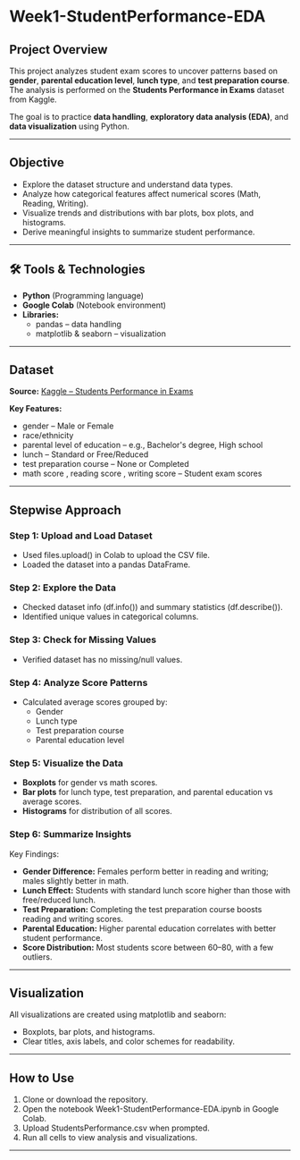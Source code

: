 # Week1-StudentPerformance-EDA

## Project Overview
This project analyzes student exam scores to uncover patterns based on **gender**, **parental education level**, **lunch type**, and **test preparation course**. The analysis is performed on the **Students Performance in Exams** dataset from Kaggle.

The goal is to practice **data handling**, **exploratory data analysis (EDA)**, and **data visualization** using Python.

---

##  Objective
- Explore the dataset structure and understand data types.
- Analyze how categorical features affect numerical scores (Math, Reading, Writing).
- Visualize trends and distributions with bar plots, box plots, and histograms.
- Derive meaningful insights to summarize student performance.

---

## 🛠 Tools & Technologies
- **Python** (Programming language)
- **Google Colab** (Notebook environment)
- **Libraries:**
  - pandas – data handling
  - matplotlib & seaborn – visualization

---

##  Dataset
**Source:** [Kaggle – Students Performance in Exams](https://www.kaggle.com/datasets/spscientist/students-performance-in-exams)

**Key Features:**
- gender – Male or Female
- race/ethnicity
- parental level of education – e.g., Bachelor's degree, High school
- lunch – Standard or Free/Reduced
- test preparation course – None or Completed
- math score , reading score , writing score – Student exam scores

---

## Stepwise Approach

### Step 1: Upload and Load Dataset
- Used files.upload() in Colab to upload the CSV file.
- Loaded the dataset into a pandas DataFrame.

### Step 2: Explore the Data
- Checked dataset info (df.info()) and summary statistics (df.describe()).
- Identified unique values in categorical columns.

### Step 3: Check for Missing Values
- Verified dataset has no missing/null values.

### Step 4: Analyze Score Patterns
- Calculated average scores grouped by:
  - Gender
  - Lunch type
  - Test preparation course
  - Parental education level

### Step 5: Visualize the Data
- **Boxplots** for gender vs math scores.
- **Bar plots** for lunch type, test preparation, and parental education vs average scores.
- **Histograms** for distribution of all scores.

### Step 6: Summarize Insights
Key Findings:
- **Gender Difference:** Females perform better in reading and writing; males slightly better in math.
- **Lunch Effect:** Students with standard lunch score higher than those with free/reduced lunch.
- **Test Preparation:** Completing the test preparation course boosts reading and writing scores.
- **Parental Education:** Higher parental education correlates with better student performance.
- **Score Distribution:** Most students score between 60–80, with a few outliers.

---

## Visualization
All visualizations are created using matplotlib and seaborn:
- Boxplots, bar plots, and histograms.
- Clear titles, axis labels, and color schemes for readability.

---

## How to Use
1. Clone or download the repository.
2. Open the notebook Week1-StudentPerformance-EDA.ipynb in Google Colab.
3. Upload StudentsPerformance.csv when prompted.
4. Run all cells to view analysis and visualizations.

---
